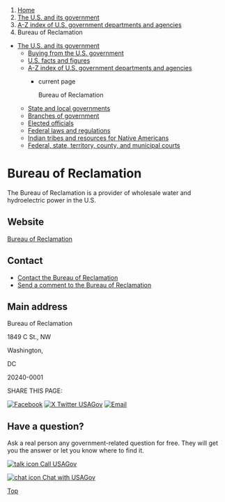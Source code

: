 1. [Home](/)
2. [The U.S. and its government](/about-the-us)
3. [A-Z index of U.S. government departments and agencies](/agency-index)
4. Bureau of Reclamation

* [The U.S. and its government](/about-the-us)
  + [Buying from the U.S. government](/buy-from-government)
  + [U.S. facts and figures](/facts-figures)
  + [A-Z index of U.S. government departments and agencies](/agency-index)
    - current page

      Bureau of Reclamation
  + [State and local governments](/state-local-governments)
  + [Branches of government](/branches-of-government)
  + [Elected officials](/elected-officials)
  + [Federal laws and regulations](/laws-and-regulations)
  + [Indian tribes and resources for Native Americans](/tribes)
  + [Federal, state, territory, county, and municipal courts](/courts)

Bureau of Reclamation
=====================

The Bureau of Reclamation is a provider of wholesale water and hydroelectric power in the U.S.

Website
-------

[Bureau of Reclamation](https://www.usbr.gov/)

Contact
-------

* [Contact the Bureau of Reclamation](https://www.usbr.gov/main/offices.html)
* [Send a comment to the Bureau of Reclamation](https://www.usbr.gov/main/comments.cfm)

Main address
------------

Bureau of Reclamation
  

1849 C St., NW
  

Washington,

DC

20240-0001

SHARE THIS PAGE:

[![Facebook](/themes/custom/usagov/images/social-media-icons/Facebook_Icon.svg)](https://www.facebook.com/sharer/sharer.php?u=https://www.usa.gov/agencies/bureau-of-reclamation&v=3)
[![X Twitter USAGov](/themes/custom/usagov/images/social-media-icons/X_Twitter_Icon.svg?version=2)](https://twitter.com/intent/tweet?source=webclient&text=https://www.usa.gov/agencies/bureau-of-reclamation)
[![Email](/themes/custom/usagov/images/social-media-icons/Email_Icon.svg?version=2)](mailto:?subject=https://www.usa.gov/agencies/bureau-of-reclamation)

Have a question?
----------------

Ask a real person any government-related question for free. They will get you the answer or let you know where to find it.

[![talk icon](/themes/custom/usagov/images/ICONS_talk.png)
Call USAGov](/phone)

[![chat icon](/themes/custom/usagov/images/ICONS_chat.png)
Chat with USAGov](/chat)

[Top](#main-content)
